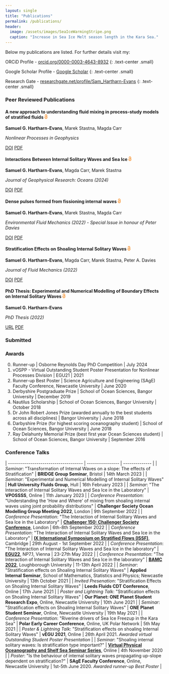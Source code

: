 ```yaml
---
layout: single
title: "Publications"
permalink: /publications/
header:
  image: /assets/images/SeaIceWarmingStripe.png
  caption: "Increase in Sea Ice Melt season length in the Kara Sea."
---
```


<script type='text/javascript' src='https://d1bxh8uas1mnw7.cloudfront.net/assets/embed.js'></script> <!-- Altmetric embed header -->

Below my publications are listed. For further details visit my: 

ORCiD Profile - [orcid.org/0000-0003-4643-8932](https://orcid.org/0000-0003-4643-8932)
{: .text-center .small}

Google Scholar Profile - [Google Scholar](https://scholar.google.com/citations?user=naRfL8cAAAAJ&hl=en)
{: .text-center .small}

Research Gate - [researchgate.net/profile/Sam_Hartharn-Evans](https://www.researchgate.net/profile/Sam_Hartharn-Evans)
{: .text-center .small}

### Peer Reviewed Publications

<div class="publication-card">
  <h4>A new approach to understanding fluid mixing in process-study models of stratified fluids <img src="/assets/images/Open_Access_logo_white.png" style="height:1em;margin-right:.5em;" alt="Open Access"></h4>
  <p><strong>Samuel G. Hartharn-Evans</strong>, Marek Stastna, Magda Carr</p>
  <p><em>Nonlinear Processes in Geophysics</em></p>
  <div class="button-group">
    <a href="https://doi.org/10.5194/npg-31-61-2024" class="btn btn--info">DOI</a> 
    <a href="/assets/documents/Hartharn-Evans2024b.pdf" class="btn btn--inverse">PDF</a>
    <div data-badge-popover="right" data-badge-type="donut" data-doi="https://doi.org/10.5194/npg-31-61-2024" class="altmetric-embed"></div>
  </div>
</div>

<div class="publication-card">
  <h4>Interactions Between Internal Solitary Waves and Sea Ice <img src="/assets/images/Open_Access_logo_white.png" style="height:1em;margin-right:.5em;" alt="Open Access"></h4>
  <p><strong>Samuel G. Hartharn-Evans</strong>, Magda Carr, Marek Stastna</p>
  <p><em>Journal of Geophysical Research: Oceans (2024)</em></p>
  <div class="button-group">
    <a href="https://doi.org/10.1029/2023JC020175" class="btn btn--info">DOI</a> 
    <a href="/assets/documents/Hartharn-Evans2024.pdf" class="btn btn--inverse">PDF</a>
    <div data-badge-popover="right" data-badge-type="donut" data-doi="https://doi.org/10.1029/2023JC020175" class="altmetric-embed"></div>
  </div>
</div>

<div class="publication-card">
  <h4>Dense pulses formed from fissioning internal waves <img src="/assets/images/Open_Access_logo_white.png"
style="height:1em;margin-right:.5em;" alt="Open Access"></h4>
  <p><strong>Samuel G. Hartharn-Evans</strong>, Marek Stastna, Magda Carr</p>
  <p><em>Environmental Fluid Mechanics (2022) - Special Issue in honour of Peter Davies</em></p>
  <div class="button-group">
   <a href="https://doi.org/10.1007/s10652-022-09894-x" class="btn btn--info">DOI</a> 
  <a href="/assets/documents/Hartharn-Evans2022b.pdf" class="btn btn--inverse">PDF</a>
  <div data-badge-popover="right" data-badge-type="donut" data-doi="https://doi.org/10.1007/s10652-022-09894-x" class="altmetric-embed"></div>
</div>
</div>

<div class="publication-card">
  <h4>Stratification Effects on Shoaling Internal Solitary Waves <img src="/assets/images/Open_Access_logo_white.png"
style="height:1em;margin-right:.5em;" alt="Open Access"></h4>
  <p><strong>Samuel G. Hartharn-Evans</strong>, Magda Carr, Marek Stastna, Peter A. Davies</p>
  <p><em>Journal of Fluid Mechanics (2022)</em></p>
  <div class="button-group">
   <a href="https://doi.org/10.1017/jfm.2021.1049" class="btn btn--info">DOI</a> 
  <a href="/assets/documents/Hartharn-Evans2022.pdf" class="btn btn--inverse">PDF</a>
  <div data-badge-popover="right" data-badge-type="donut" data-doi="https://doi.org/10.1017/jfm.2021.1049" class="altmetric-embed"></div>
</div>
</div>

<div class="publication-card">
  <h4>PhD Thesis:  Experimental and Numerical Modelling of Boundary Effects on Internal Solitary Waves <img src="/assets/images/Open_Access_logo_white.png"
style="height:1em;margin-right:.5em;" alt="Open Access"></h4>
  <p><strong>Samuel G. Hartharn-Evans</strong></p>
  <p><em>PhD Thesis (2022)</em></p>
  <div class="button-group">
   <a href="https://doi.org/10.1017/jfm.2021.1049" class="btn btn--info">URL</a> 
  <a href="/assets/documents/Thesis.pdf" class="btn btn--inverse">PDF</a>
</div>
</div>

### Submitted

### Awards

0. Runner-up | Osborne Reynolds Day PhD Competition | July 2024
0. vOSPP - Virtual Outstanding Student Poster Presentation for Nonlinear Processes Division | EGU21 | 2021
0. Runner-up Best Poster | Science Agriculture and Engineering (SAgE) Faculty Conference, Newcastle University | June 2020
0. Derbyshire Postgraduate Prize | School of Ocean Sciences, Bangor University | December 2019
0. Nautilus Scholarship | School of Ocean Sciences, Bangor University | October 2018
0. Dr John Robert Jones Prize (awarded annually to the best students across all disciplines) | Bangor University | June 2018
0. Darbyshire Prize (for highest scoring oceanography student) | School of Ocean Sciences, Bangor University | June 2018
0. Ray Delahunty Memorial Prize (best first year Ocean Sciences student) | School of Ocean Sciences, Bangor University | September 2016


### Conference Talks 

| ------------------------------------- | ---------------- | -------------- |
| *Seminar*: "Transformation of Internal Waves on a slope: The effects of Stratification" | **BRIDGE Group Seminar**, Bristol | 14th March 2023 |
| *Seminar*: "Experimental and Numerical Modelling of Internal Solitary Waves" | **Hull University Fluids Group**, Hull | 16th February 2023 |
| *Seminar*: "The Interaction of Internal Solitary Waves and Sea Ice in the Laboratory" | **VPOSSSS**, Online | 11th January 2023 |
| *Conference Presentation*: "Understanding the 'How and Where' of mixing from shoaling internal waves using joint probability distributions" | **Challenger Society Ocean Modelling Group Meeting 2022**, London | 9th September 2022 |
| *Conference Presentation*: "The Interaction of Internal Solitary Waves and Sea Ice in the Laboratory" | **[Challenger 150: Challenger Society Conference](https://www.nhm.ac.uk/our-science/science-events/the-challenger-society-conference-2022-in-london.html)**, London | 6th-8th September 2022 | 
| *Conference Presentation*: "The Interaction of Internal Solitary Waves and Sea Ice in the Laboratory" | **[IX International Symposium on Stratified Flows (ISSF)](http://www.damtp.cam.ac.uk/events/issf2022/)**, Cambridge | 29th August - 1st September 2022 |
| *Conference Presentation*: "The Interaction of Internal Solitary Waves and Sea Ice in the laboratory" | **[EGU22](https://www.egu22.eu)**, NP7.1, Vienna | 23-27th May 2022 |
| *Conference Presentation*: "The Interaction of Internal Solitary Waves and Sea Ice in the laboratory" | **[BAMC 2022](https://bamc2022.lboro.ac.uk)**, Loughborough University |	11-13th April 2022 |
| *Seminar*: "Stratification effects on Shoaling Internal Solitary Waves" | **Applied Internal Seminar**, School of Mathematics, Statistics and Physics; Newcastle University |	13th October 2021 |
| *Invited Presenation*: "Stratification Effects on Shoaling Internal Solitary Waves" | **Leeds Fluids CDT Conference**, Online | 17th June 2021 |
| *Poster and Lightning Talk*: "Stratification effects on Shoaling Internal Solitary Waves" | **Our Planet: ONE Planet Student Research Expo**, Online, Newcastle University | 10th June 2021 |
| *Seminar*: "Stratification effects on Shoaling Internal Solitary Waves" | **ONE Planet Student Seminar**, Online, Newcastle University | 19th May 2021 |
| *Conference Presentation*: "Riverine drivers of Sea Ice Freezup in the Kara Sea" | **Polar Early Career Conference**, Online, UK Polar Network | 5th May 2021 |
| *Poster & Lightning Talk*: "Stratification effects on shoaling Internal Solitary Waves" | **vEGU 2021**, Online | 26th April 2021. *Awarded virtual Outstanding Student Poster Presentation* |
| *Seminar*: "Shoaling internal solitary waves: Is stratification type important?" | [**Virtual Physical Oceanography and Shelf Sea Seminar Series**](https://www.vepossss.eu), Online | 4th November 2020 |
| *Poster*: "Is the behaviour of internal solitary waves propagating up-slope dependent on stratification?" | **SAgE Faculty Conference**, Online, Newcastle University | 1st-5th June 2020. *Awarded runner-up Best Poster* |
	


